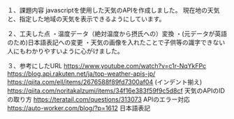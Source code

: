 １、課題内容
javascriptを使用した天気のAPIを作成しました。
現在地の天気と、指定した地域の天気を表示できるようにしています。

２、工夫した点
・温度データ（絶対温度から摂氏への）変換
・(元データが英語のため)日本語表記への変更
・天気の画像を入れたことで子供等の識字できない人にもわかりやすいように心がけました。

３、参考にしたURL
https://www.youtube.com/watch?v=c1r-NqYkFPc
https://blog.api.rakuten.net/ja/top-weather-apis-jp/
https://qiita.com/ell/items/2676588f89fd7300af04 (インデント揃え)
https://qiita.com/noritakaIzumi/items/34f16e383f59f9c5d8cf 天気のAPIのIDの取り方
https://teratail.com/questions/313073 APIのエラー対応
https://auto-worker.com/blog/?p=1612 日本語表記
